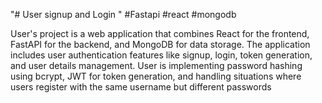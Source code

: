 "# User signup and Login " 
#Fastapi #react #mongodb

User's project is a web application that combines React for the frontend, FastAPI for the backend, and MongoDB for data storage. The application includes user authentication features like signup, login, token generation, and user details management. User is implementing password hashing using bcrypt, JWT for token generation, and handling situations where users register with the same username but different passwords
